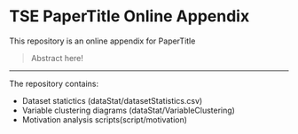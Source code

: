 # TSE PaperTitle Online Appendix

This repository is an online appendix for PaperTitle

> Abstract here!

---

The repository contains:
- Dataset statictics (dataStat/datasetStatistics.csv)
- Variable clustering diagrams (dataStat/VariableClustering)
- Motivation analysis scripts(script/motivation)
